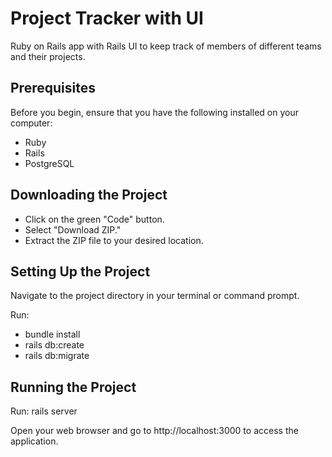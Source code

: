 # Project Tracker with UI

Ruby on Rails app with Rails UI to keep track of members of different teams and their projects.

## Prerequisites
Before you begin, ensure that you have the following installed on your computer:

* Ruby
* Rails
* PostgreSQL

## Downloading the Project

* Click on the green "Code" button.
* Select "Download ZIP."
* Extract the ZIP file to your desired location.

## Setting Up the Project

Navigate to the project directory in your terminal or command prompt.

Run: 
* bundle install
* rails db:create
* rails db:migrate

## Running the Project

Run: rails server

Open your web browser and go to http://localhost:3000 to access the application.


